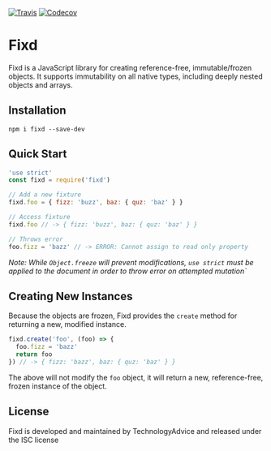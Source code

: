 [![Travis](https://img.shields.io/travis/TechnologyAdvice/fixd.svg)](https://travis-ci.org/TechnologyAdvice/fixd)
[![Codecov](https://img.shields.io/codecov/c/github/TechnologyAdvice/fixd.svg)](https://codecov.io/gh/TechnologyAdvice/fixd)

# Fixd

Fixd is a JavaScript library for creating reference-free, immutable/frozen objects. It supports immutability on all native types, including deeply nested objects and arrays.

## Installation

`npm i fixd --save-dev`

## Quick Start

```javascript
'use strict'
const fixd = require('fixd')

// Add a new fixture
fixd.foo = { fizz: 'buzz', baz: { quz: 'baz' } }

// Access fixture
fixd.foo // -> { fizz: 'buzz', baz: { quz: 'baz' } }

// Throws error
foo.fizz = 'bazz' // -> ERROR: Cannot assign to read only property
```

_Note: While `Object.freeze` will prevent modifications, `use strict` must be applied to the document in order to throw error on attempted mutation`_

## Creating New Instances

Because the objects are frozen, Fixd provides the `create` method for returning a new, modified instance.

```javascript
fixd.create('foo', (foo) => {
  foo.fizz = 'bazz'
  return foo
}) // -> { fizz: 'bazz', baz: { quz: 'baz' } }
```

The above will not modify the `foo` object, it will return a new, reference-free, frozen instance of the object.

## License

Fixd is developed and maintained by TechnologyAdvice and released under the ISC license